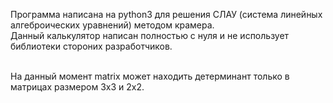 Программа написана на python3 для решения СЛАУ (система линейных алгеброических уравнений) методом крамера. </br>
Данный калькулятор написан полностью с нуля и не использует библиотеки стороних разработчиков.</br></br>

На данный момент matrix может находить детерминант только в матрицах размером 3x3 и 2x2. </br>

